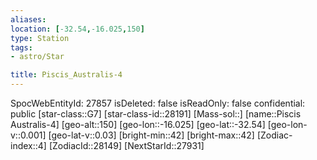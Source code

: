 ```yaml
---
aliases: 
location: [-32.54,-16.025,150]
type: Station
tags:
- astro/Star

title: Piscis_Australis-4
---
```

SpocWebEntityId: 27857
isDeleted: false
isReadOnly: false
confidential: public
[star-class::G7]
[star-class-id::28191]
[Mass-sol::]
[name::Piscis Australis-4]
[geo-alt::150]
[geo-lon::-16.025]
[geo-lat::-32.54]
[geo-lon-v::0.001]
[geo-lat-v::0.03]
[bright-min::42]
[bright-max::42]
[Zodiac-index::4]
[ZodiacId::28149]
[NextStarId::27931]



